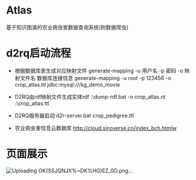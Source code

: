 # Atlas
基于知识图谱的农业病虫害数据查询系统(附数据爬虫)
# d2rq启动流程
- 根据数据库表生成对应映射文件
generate-mapping -u 用户名 -p 密码 -o 映射文件名 数据库连接信息
generate-mapping -u root -p 123456 -o crop_atlas.ttl jdbc:mysql:///kg_demo_movie

- D2RQ由rdf映射文件生成实体rdf
.\dump-rdf.bat -o crop_atlas.nt .\crop_atlas.ttl

- D2RQ服务器启动
d2r-server.bat crop_pedigree.ttl

- 农业病虫害信息云数据库
http://cloud.sinoverse.cn/index_bch.htmlw
# 页面展示
![Uploading OK{SSJQNJX%~DK%HG)EZ_0O.png…]()

